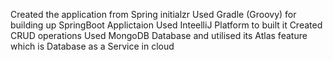 Created the application from Spring initialzr
Used Gradle (Groovy) for building up SpringBoot Applictaion
Used InteelliJ Platform to built it
Created CRUD operations
Used MongoDB Database and utilised its Atlas feature which is Database as a Service in cloud
